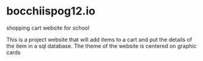 # bocchiispog12.io
shopping cart website for school

This is a project website that will add items to a cart and put the details of the item in a sql database. The theme of the website is centered on graphic cards
